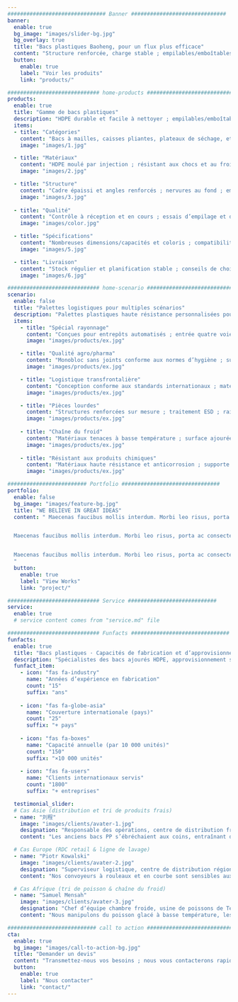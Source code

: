 ```yaml
---
############################### Banner ##############################
banner:
  enable: true
  bg_image: "images/slider-bg.jpg"
  bg_overlay: true
  title: "Bacs plastiques Baoheng, pour un flux plus efficace"
  content: "Structure renforcée, charge stable ; empilables/emboîtables pour gagner de la place et réduire les coûts."
  button:
    enable: true
    label: "Voir les produits"
    link: "products/"

############################# home-products #################################
products:
  enable: true
  title: "Gamme de bacs plastiques"
  description: "HDPE durable et facile à nettoyer ; empilables/emboîtables pour des rotations intensives en entrepôt et tri des produits frais."
  items:
  - title: "Catégories"
    content: "Bacs à mailles, caisses pliantes, plateaux de séchage, etc., selon les besoins."
    image: "images/1.jpg"

  - title: "Matériaux"
    content: "HDPE moulé par injection ; résistant aux chocs et au froid ; compatible avec les détergents courants."
    image: "images/2.jpg"

  - title: "Structure"
    content: "Cadre épaissi et angles renforcés ; nervures au fond ; empilable/emboîtable pour réduire le volume au retour."
    image: "images/3.jpg"
  
  - title: "Qualité"
    content: "Contrôle à réception et en cours ; essais d’empilage et de chute pour garantir la stabilité et la durabilité des lots."
    image: "images/color.jpg"

  - title: "Spécifications"
    content: "Nombreuses dimensions/capacités et coloris ; compatibilité avec les palettes/étagères standard."
    image: "images/5.jpg"

  - title: "Livraison"
    content: "Stock régulier et planification stable ; conseils de choix et vérification de compatibilité."
    image: "images/6.jpg"

############################# home-scenario #################################
scenario:
  enable: false
  title: "Palettes logistiques pour multiples scénarios"
  description: "Palettes plastiques haute résistance personnalisées pour divers besoins de manutention."
  items:
    - title: "Spécial rayonnage"
      content: "Conçues pour entrepôts automatisés ; entrée quatre voies pour différents chariots ; surface antidérapante ; résistance aux variations thermo-hygrométriques."
      image: "images/products/ex.jpg" 

    - title: "Qualité agro/pharma"
      content: "Monobloc sans joints conforme aux normes d’hygiène ; supporte lavage/désinfection intensifs ; matériaux antimicrobiens."
      image: "images/products/ex.jpg" 

    - title: "Logistique transfrontalière"
      content: "Conception conforme aux standards internationaux ; matériaux résistants à l’humidité/aux insectes pour l’export ; protections d’angles pour la longue distance."
      image: "images/products/ex.jpg"

    - title: "Pièces lourdes"
      content: "Structures renforcées sur mesure ; traitement ESD ; rainures spéciales pour fixer des charges irrégulières ; résistant aux huiles et facile d’entretien."
      image: "images/products/ex.jpg"
      
    - title: "Chaîne du froid"
      content: "Matériaux tenaces à basse température ; surface ajourée anti-eau/gel ; plots antidérapants pour sécurité en chambre froide."
      image: "images/products/ex.jpg"
      
    - title: "Résistant aux produits chimiques"
      content: "Matériaux haute résistance et anticorrosion ; supporte acides/bases ; couleurs haute visibilité pour une meilleure identification."
      image: "images/products/ex.jpg"

######################### Portfolio ###############################
portfolio:
  enable: false
  bg_image: "images/feature-bg.jpg"
  title: "WE BELIEVE IN GREAT IDEAS"
  content: " Maecenas faucibus mollis interdum. Morbi leo risus, porta ac consectetur ac, vestibulum at eros. Fusce dapibus, tellus ac cursus commodo, tortor mauris condimentum nibh, ut fermentum massa justo sit amet risus.


  Maecenas faucibus mollis interdum. Morbi leo risus, porta ac consectetur ac, vestibulum at eros. Fusce dapibus, tellus ac cursus commodo, tortor mauris condimentum nibh, ut fermentum massa justo sit amet risus.


  Maecenas faucibus mollis interdum. Morbi leo risus, porta ac consectetur ac, vestibulum at eros. Fusce dapibus, tellus ac cursus commodo, tortor mauris condimentum nibh, ut fermentum massa justo sit amet risus.
  "
  button:
    enable: true
    label: "View Works"
    link: "project/"

############################# Service ############################
service:
  enable: true
  # service content comes from "service.md" file

############################# Funfacts ###############################
funfacts:
  enable: true
  title: "Bacs plastiques · Capacités de fabrication et d’approvisionnement"
  description: "Spécialistes des bacs ajourés HDPE, approvisionnement stable pour de nombreux secteurs."
  funfact_item:
    - icon: "fas fa-industry"
      name: "Années d’expérience en fabrication"
      count: "15"
      suffix: "ans"
      
    - icon: "fas fa-globe-asia"
      name: "Couverture internationale (pays)"
      count: "25"
      suffix: "+ pays"
      
    - icon: "fas fa-boxes"
      name: "Capacité annuelle (par 10 000 unités)"
      count: "150"
      suffix: "×10 000 unités"
      
    - icon: "fas fa-users"
      name: "Clients internationaux servis"
      count: "1800"
      suffix: "+ entreprises"

  testimonial_slider:
  # Cas Asie (distribution et tri de produits frais)
  - name: "刘程"
    image: "images/clients/avater-1.jpg"
    designation: "Responsable des opérations, centre de distribution frais – Chine du Sud"
    content: "Les anciens bacs PP s’ébréchaient aux coins, entraînant des reprises après l’empilage de nuit. Avec les bacs ajourés HDPE, l’empilage est plus stable ; un rinçage à l’eau tiède suffit et l’égouttage est rapide. Les bacs vides s’emboîtent pour le retour, ce qui augmente la charge utile. Moins de casse et de réapprovisionnement."

  # Cas Europe (RDC retail & ligne de lavage)
  - name: "Piotr Kowalski"
    image: "images/clients/avater-2.jpg"
    designation: "Superviseur logistique, centre de distribution régional – Pologne"
    content: "Nos convoyeurs à rouleaux et en courbe sont sensibles aux tolérances. Ces bacs ont un cadre et des angles rigides ; quatre couches ne tanguent pas. Sur la laveuse, un lavage alcalin à 55 °C sèche vite, et les pics du week-end restent maîtrisés."

  # Cas Afrique (tri de poisson & chaîne du froid)
  - name: "Samuel Mensah"
    image: "images/clients/avater-3.jpg"
    designation: "Chef d’équipe chambre froide, usine de poissons de Tema – Ghana"
    content: "Nous manipulons du poisson glacé à basse température, les bacs sont humides toute l’année. Ce bac HDPE reste tenace à froid, les poignées ne cisaillent pas, et l’empilage roule bien sur chariots. Après lavage, peu d’eau résiduelle et peu d’odeurs. La casse est inférieure à avant."

############################ call to action ###########################
cta:
  enable: true
  bg_image: "images/call-to-action-bg.jpg"
  title: "Demander un devis"
  content: "Transmettez-nous vos besoins ; nous vous contacterons rapidement."
  button:
    enable: true
    label: "Nous contacter"
    link: "contact/"
---
```

